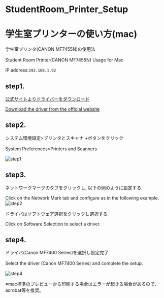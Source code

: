# StudentRoom_Printer_Setup
# 学生室プリンターの使い方(mac)
学生室プリンタ(CANON  MF7455N)の使用法　　　

Student Room Printer(CANON  MF7455N) Usage for Mac　　　

IP address:`192.168.1.92`

## step1.

[公式サイトよりドライバーをダウンロード](https://canon.jp/support/software/os/select?pr=4856&os=160)　　　　　

[Download the driver from the official website](https://canon.jp/support/software/os/select?pr=4856&os=160)
## step2.

システム環境設定>プリンタとスキャナ +ボタンをクリック　　　　　

System Preferences>Printers and Scanners　　　

![step1](https://user-images.githubusercontent.com/92075671/161930838-29fb1569-1227-41a8-93a5-a2a24f332268.png)


## step3.

ネットワークマークのタブをクリックし, 以下の例のように設定する.　　　　

Click on the Network Mark tab and configure as in the following example.
![step2](https://user-images.githubusercontent.com/92075671/161930683-968d1a15-5d1f-4ea8-9c45-d7cdcde1c04a.png)

ドライバはソフトウェア選択をクリックし選択する.　　　　

Click on Software Selection to select a driver.

## step4.

ドライバ(Canon MF7400 Series)を選択し設定完了　　　

Select the driver (Canon MF7400 Series) and complete the setup.　　　

![step4](https://user-images.githubusercontent.com/92075671/161930988-a139d67f-4497-4fe8-891d-ea2fe22f7a61.png)



※mac標準のプレビューから印刷する場合はエラーが起きる場合があるので、acrobat等を推奨。

